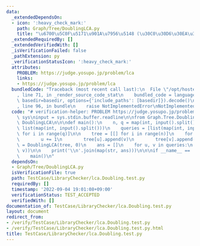 ```yaml
---
data:
  _extendedDependsOn:
  - icon: ':heavy_check_mark:'
    path: Graph/Tree/DoublingLCA.py
    title: "\u6700\u5C0F\u5171\u901A\u7956\u5148 (\u30C0\u30D6\u30EA\u30F3\u30B0)"
  _extendedRequiredBy: []
  _extendedVerifiedWith: []
  _isVerificationFailed: false
  _pathExtension: py
  _verificationStatusIcon: ':heavy_check_mark:'
  attributes:
    PROBLEM: https://judge.yosupo.jp/problem/lca
    links:
    - https://judge.yosupo.jp/problem/lca
  bundledCode: "Traceback (most recent call last):\n  File \"/opt/hostedtoolcache/Python/3.10.6/x64/lib/python3.10/site-packages/onlinejudge_verify/documentation/build.py\"\
    , line 71, in _render_source_code_stat\n    bundled_code = language.bundle(stat.path,\
    \ basedir=basedir, options={'include_paths': [basedir]}).decode()\n  File \"/opt/hostedtoolcache/Python/3.10.6/x64/lib/python3.10/site-packages/onlinejudge_verify/languages/python.py\"\
    , line 96, in bundle\n    raise NotImplementedError\nNotImplementedError\n"
  code: "# verification-helper: PROBLEM https://judge.yosupo.jp/problem/lca\nimport\
    \ sys\ninput = sys.stdin.buffer.readline\n\nfrom Graph.Tree.DoublingLCA import\
    \ DoublingLCA\n\n\ndef main():\n    n, q = map(int, input().split())\n    p =\
    \ list(map(int, input().split()))\n    queries = [list(map(int, input().split()))\
    \ for i in range(q)]\n\n    tree = [[] for i in range(n)]\n    for u, v in enumerate(p):\n\
    \        u += 1\n        tree[u].append(v)\n        tree[v].append(u)\n\n    db\
    \ = DoublingLCA(tree, 0)\n    ans = []\n    for u, v in queries:\n        ans.append(db.lca(u,\
    \ v))\n\n    print('\\n'.join(map(str, ans)))\n\n\nif __name__ == '__main__':\n\
    \    main()\n"
  dependsOn:
  - Graph/Tree/DoublingLCA.py
  isVerificationFile: true
  path: TestCase/LibraryChecker/lca.Doubling.test.py
  requiredBy: []
  timestamp: '2022-09-04 19:01:08+09:00'
  verificationStatus: TEST_ACCEPTED
  verifiedWith: []
documentation_of: TestCase/LibraryChecker/lca.Doubling.test.py
layout: document
redirect_from:
- /verify/TestCase/LibraryChecker/lca.Doubling.test.py
- /verify/TestCase/LibraryChecker/lca.Doubling.test.py.html
title: TestCase/LibraryChecker/lca.Doubling.test.py
---
```

